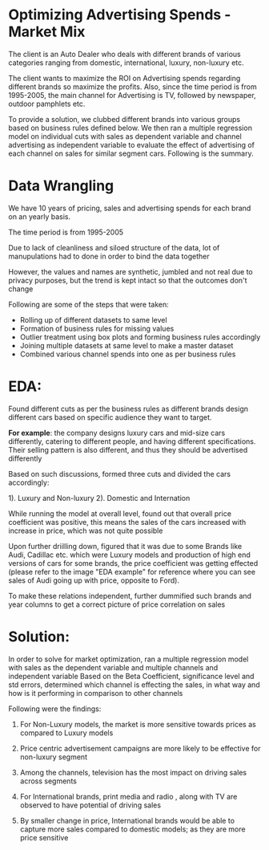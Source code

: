 # Optimizing Advertising Spends - Market Mix 
 

The client is an Auto Dealer who deals with different brands of various categories ranging from domestic, international, luxury, non-luxury etc. 

The client wants to maximize the ROI on Advertising spends regarding different brands so maximize the profits. Also, since the time period is from 1995-2005, the main channel for Advertising is TV, followed by newspaper, outdoor pamphlets etc. 

To provide a solution, we clubbed different brands into various groups based on business rules defined below. We then ran a multiple regression model on individual cuts with sales as dependent variable and channel advertising as independent variable to evaluate the effect of advertising of each channel on sales for similar segment cars. Following is the summary. 


# Data Wrangling 
We have 10 years of pricing, sales and advertising spends for each brand on an yearly basis. 

The time period is from 1995-2005 

Due to lack of cleanliness and siloed structure of the data, lot of manupulations had to done in order to bind the data together 

However, the values and names are synthetic, jumbled and not real due to privacy purposes, but the trend is kept intact so that the outcomes don't change 

Following are some of the steps that were taken: 
 - Rolling up of different datasets to same level 
 - Formation of business rules for missing values 
 - Outlier treatment using box plots and forming business rules accordingly  
 - Joining multiple datasets at same level to make a master dataset 
 - Combined various channel spends into one as per business rules 
 
 

# EDA: 

Found different cuts as per the business rules as different brands design different cars based on specific audience they want to target.

<b>For example</b>: the company designs luxury cars and mid-size cars differently, catering to different people, and having different specifications. Their selling pattern is also different, and thus they should be advertised differently 

Based on such discussions, formed three cuts and divided the cars accordingly: 

1). Luxury and Non-luxury
2). Domestic and Internation


While running the model at overall level, found out that overall price coefficient was positive, this means the sales of the cars increased with increase in price, which was not quite possible 

Upon further driilling down, figured that it was due to some Brands like Audi, Cadillac etc. which were Luxury models and production of high end versions of cars for some brands, the price coefficient was getting effected (please refer to the image "EDA example" for reference where you can see sales of Audi going up with price, opposite to Ford). 

To make these relations independent, further dummified such brands and year columns to get a correct picture of price correlation on sales 



# Solution: 

In order to solve for market optimization, ran a multiple regression model with sales as the dependent variable and multiple channels and independent variable 
Based on the Beta Coefficient, significance level and std errors, determined which channel is effecting the sales, in what way and how is it performing in comparison to other channels 

Following were the findings: 

1) For Non-Luxury models, the market is more sensitive towards prices as compared to Luxury models

2) Price centric advertisement campaigns are more likely to be effective for non-luxury segment

3) Among the channels, television has the most impact on driving sales across segments

4) For International brands, print media and radio , along with TV are observed to have potential of driving sales

5) By smaller change in price, International brands would be able to capture more sales compared to domestic models; as they are more price sensitive

